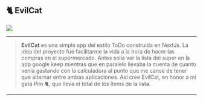 ## 🐈 EvilCat

<div class="columns">
  <div class="column is-half is-offset-one-quarter">
    <img src="cat.png">
  </div>
</div>

---

> **EvilCat** es una simple app del estilo ToDo construida en NextJs. La idea del proyecto fue facilitarme la vida a la hora de hacer las compras en el supermercado. Antes solía ver la lista del super en la app google keep mientras que en paralelo llevaba la cuenta de cuanto venía gastando con la calculadora al punto que me canse de tener que alternar entre ambas aplicaciones. Así cree EvilCat, en honor a mi gata Pim 🐈, que lleva el total de los ítems de la lista.

---
